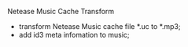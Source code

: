 Netease Music Cache Transform

- transform Netease Music cache file *.uc to *.mp3;
- add id3 meta infomation to music;